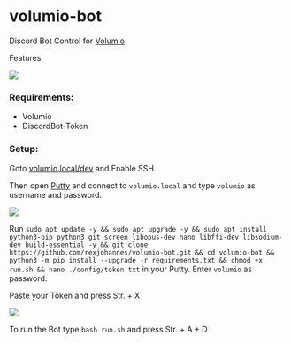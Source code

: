 # volumio-bot

Discord Bot Control
for [Volumio](https://volumio.org/)

Features:

![](https://screen.rexum.space/ypNAy2ZJYo.png?key=nt4CDbujrfXrPo)

### Requirements:

- Volumio
- DiscordBot-Token

### Setup:

Goto [volumio.local/dev](http://volumio.local/dev/) and Enable SSH.

Then open [Putty](https://putty.org/) and connect to `volumio.local` and type `volumio` as username and password.

![](https://screen.rexjohannes.space/W1kMjsTkeD.png?key=YnET6duo5HttuE)

Run `sudo apt update -y && sudo apt upgrade -y && sudo apt install python3-pip python3 git screen libopus-dev nano libffi-dev libsodium-dev build-essential -y && git clone https://github.com/rexjohannes/volumio-bot.git && cd volumio-bot && python3 -m pip install --upgrade -r requirements.txt && chmod +x run.sh && nano ./config/token.txt` in your Putty. Enter `volumio` as password.

Paste your Token and press Str. + X 

![](https://screen.rexjohannes.space/tcXC6LQskP.png?key=0Ybkr2jj6lqrtv)

To run the Bot type `bash run.sh` and press Str. + A + D
